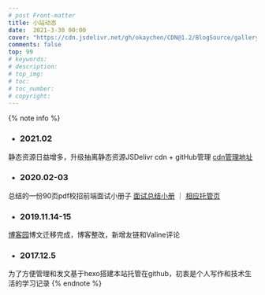 ```yaml
---
# post Front-matter
title: 小站动态
date:  2021-3-30 00:00
cover: "https://cdn.jsdelivr.net/gh/okaychen/CDN@1.2/BlogSource/gallery/thumb_002.jpg"
comments: false
top: 99
# keywords:
# description:
# top_img:
# toc:
# toc_number:
# copyright:
---
```

{% note info %}
- ### 2021.02
静态资源日益增多，升级抽离静态资源JSDelivr cdn + gitHub管理 [cdn管理地址](https://github.com/okaychen/CDN)

- ### 2020.02-03
总结的一份90页pdf校招前端面试小册子 [面试总结小册](https://github.com/okaychen/FE-Interview-Brochure) ｜ [相应托管页](https://docs.chenqaq.com/)

- ### 2019.11.14-15
[博客园](https://www.cnblogs.com/okaychen/)博文迁移完成，博客整改，新增友链和Valine评论

- ### 2017.12.5
为了方便管理和发文基于hexo搭建本站托管在github，初衷是个人写作和技术生活的学习记录
{% endnote %} 
<!-- more -->